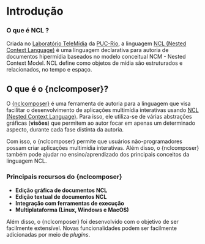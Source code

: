 # Introdução #

### O que é NCL ? ###
Criada no [Laboratório TeleMídia](http://www.telemidia.puc-rio.br) da
[PUC-Rio](http://www.puc-rio.br), a  linguagem
[NCL (Nested Context Language)](http://www.ncl.org.br)
é uma linguagem declarativa para autoria de documentos hipermídia baseados no
modelo conceitual NCM - Nested Context Model. NCL define como objetos de mídia
são estruturados e relacionados, no tempo e espaço.


## O que é o {nclcomposer}? ##

O [{nclcomposer}](http://composer.telemidia.puc-rio.br) é uma ferramenta de
autoria para a linguagem que visa facilitar o desenvolvimento de aplicações
multimídia interativas  usando [NCL (Nested Context
Language)](http://www.ncl.org.br).
Para isso, ele utiliza-se de várias abstrações gráficas (__visões__) que
permitem ao autor focar em apenas um determinado aspecto, durante cada fase
distinta da autoria.

Com isso, o {nclcomposer} permite que usuários não-programadores possam criar
aplicações multimídia interativas.  Além disso, o {nclcomposer} também pode
ajudar no ensino/aprendizado dos principais conceitos da linguagem NCL.


### Principais recursos do {nclcomposer} ###

  * **Edição gráfica de documentos NCL**
  * **Edição textual de documentos NCL**
  * **Integração com ferramentas de execução**
  * **Multiplataforma (Linux, Windows e MacOS)**

Além disso, o {nclcomposer} foi desenvolvido com o objetivo  de ser facilmente
extensível.   Novas funcionalidades podem ser facilmente adicionadas por meio
de  _plugins_.


